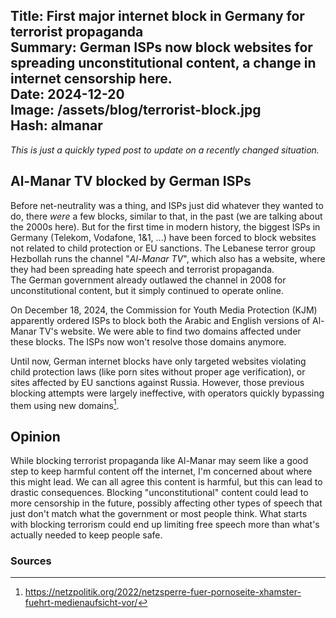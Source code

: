 Title: First major internet block in Germany for terrorist propaganda  
Summary: German ISPs now block websites for spreading unconstitutional content, a change in internet censorship here.  
Date: 2024-12-20  
Image: /assets/blog/terrorist-block.jpg  
Hash: almanar  
---------
*This is just a quickly typed post to update on a recently changed situation.*
## Al-Manar TV blocked by German ISPs
Before net-neutrality was a thing, and ISPs just did whatever they wanted to do, there *were* a few blocks, similar to 
that, in the past (we are talking about the 2000s here). 
But for the first time in modern history, the biggest ISPs in Germany (Telekom, Vodafone, 1&1, ...) 
have been forced to block websites not related to child protection or EU sanctions. 
The Lebanese terror group Hezbollah runs the channel "*Al-Manar TV*", which also has a website, where they
had been spreading hate speech and terrorist propaganda.  
The German government already outlawed the channel in 2008 for unconstitutional content, 
but it simply continued to operate online.  

On December 18, 2024, the Commission for Youth Media Protection (KJM) apparently ordered ISPs to block both the 
Arabic and English versions of Al-Manar TV's website. 
We were able to find two domains affected under these blocks. The ISPs now won't resolve those domains anymore. 

Until now, German internet blocks have only targeted websites violating child protection laws 
(like porn sites without proper age verification), or sites affected by EU sanctions against Russia. 
However, those previous blocking attempts were largely ineffective, 
with operators quickly bypassing them using new domains[^1].

## Opinion
While blocking terrorist propaganda like Al-Manar may seem like a good step to keep harmful content off the internet, 
I'm concerned about where this might lead.
We can all agree this content is harmful, but this can lead to drastic consequences. 
Blocking "unconstitutional" content could lead to more censorship in the future, 
possibly affecting other types of speech that just don't match what the government or most people think.
What starts with blocking terrorism could end up limiting free speech more than what's actually needed to keep people safe.

### Sources
[^1]: https://netzpolitik.org/2022/netzsperre-fuer-pornoseite-xhamster-fuehrt-medienaufsicht-vor/